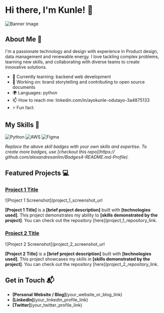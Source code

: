 # Hi there, I'm Kunle! 👋

![Banner Image](your_banner_image_url_here)

## About Me 🚀

I'm a passionate technology and design with experience in Product design, data management and renewable energy. I love tackling complex problems, learning new skills, and collaborating with diverse teams to create innovative solutions.

- 🌱 Currently learning: backend web development
- 🔭 Working on: brand storytelling and contributing to open source documents
- 🌍 Languages: python
- 📫 How to reach me: linkedin.com/in/ayokunle-odutayo-3a4875133
- ⚡ Fun fact: 

## My Skills 🧠

![Python](https://img.shields.io/badge/Python-FFD43B?style=for-the-badge&logo=python&logoColor=blue)
![AWS](https://img.shields.io/badge/Amazon_Web_Services-FF9900?style=for-the-badge&logo=amazonwebservices&logoColor=white)
![Figma](https://img.shields.io/badge/Figma-F24E1E?style=for-the-badge&logo=figma&logoColor=white)

*Replace the above skill badges with your own skills and expertise. To create more badges, use [checkout this repo](https:// github.com/alexandresanlim/Badges4-README.md-Profile).*

## Featured Projects 💻

### [Project 1 Title](project_1_link)

![Project 1 Screenshot](project_1_screenshot_url

**[Project 1 Title]** is a **[brief project description]** built with **[technologies used]**. This project demonstrates my ability to **[skills demonstrated by the project]**. You can check out the repository [here](project_1_repository_link.

### [Project 2 Title](project_2_link)

![Project 2 Screenshot](project_2_screenshot_url

**[Project 2 Title]** is a **[brief project description]** built with **[technologies used]**. This project showcases my skills in **[skills demonstrated by the project]**. You can check out the repository [here](project_2_repository_link.

## Get in Touch 📬

- **[Personal Website / Blog]**(your_website_or_blog_link)
- **[LinkedIn]**(your_linkedin_profile_link)
- **[Twitter]**(your_twitter_profile_link)
